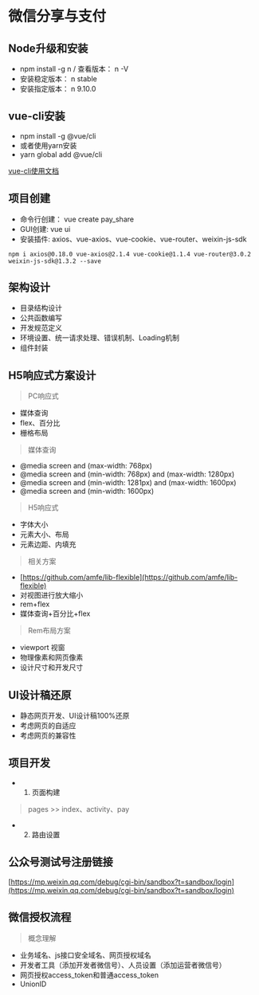 # 微信分享与支付

## Node升级和安装

* npm install -g n / 查看版本： n -V
* 安装稳定版本： n stable
* 安装指定版本： n 9.10.0

## vue-cli安装

* npm install -g @vue/cli
* 或者使用yarn安装
* yarn global add @vue/cli

[vue-cli使用文档](https://cli.vuejs.org)

## 项目创建

* 命令行创建：  vue create pay_share
* GUI创建:     vue ui
* 安装插件:    axios、vue-axios、vue-cookie、vue-router、weixin-js-sdk

`npm i axios@0.18.0 vue-axios@2.1.4 vue-cookie@1.1.4 vue-router@3.0.2 weixin-js-sdk@1.3.2 --save`

## 架构设计

* 目录结构设计
* 公共函数编写
* 开发规范定义
* 环境设置、统一请求处理、错误机制、Loading机制
* 组件封装

## H5响应式方案设计

> PC响应式

* 媒体查询
* flex、百分比
* 栅格布局

> 媒体查询

* @media screen and (max-width: 768px)
* @media screen and (min-width: 768px) and (max-width: 1280px)
* @media screen and (min-width: 1281px) and (max-width: 1600px)
* @media screen and (min-width: 1600px)

> H5响应式

* 字体大小
* 元素大小、布局
* 元素边距、内填充

> 相关方案

* [https://github.com/amfe/lib-flexible](https://github.com/amfe/lib-flexible)
* 对视图进行放大缩小
* rem+flex
* 媒体查询+百分比+flex

> Rem布局方案

* viewport 视窗
* 物理像素和网页像素
* 设计尺寸和开发尺寸

## UI设计稿还原

* 静态网页开发、UI设计稿100%还原
* 考虑网页的自适应
* 考虑网页的兼容性

## 项目开发

* 1. 页面构建
> pages >> index、activity、pay

* 2. 路由设置

## 公众号测试号注册链接

[https://mp.weixin.qq.com/debug/cgi-bin/sandbox?t=sandbox/login](https://mp.weixin.qq.com/debug/cgi-bin/sandbox?t=sandbox/login)

## 微信授权流程

> 概念理解

* 业务域名、js接口安全域名、网页授权域名
* 开发者工具（添加开发者微信号）、人员设置（添加运营者微信号）
* 网页授权access_token和普通access_token
* UnionID